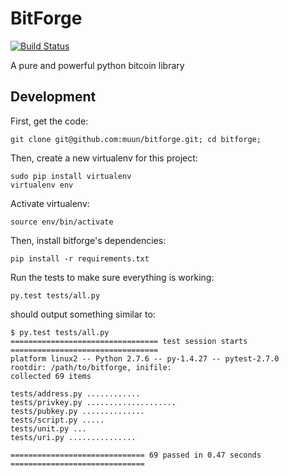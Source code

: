 # BitForge
[![Build Status](https://travis-ci.org/coinforge/bitforge.svg?branch=master&style=flat-square)](https://travis-ci.org/coinforge/bitforge)

A pure and powerful python bitcoin library


## Development

First, get the code:
```
git clone git@github.com:muun/bitforge.git; cd bitforge;
```

Then, create a new virtualenv for this project:
```
sudo pip install virtualenv
virtualenv env
```

Activate virtualenv:
```
source env/bin/activate
```

Then, install bitforge's dependencies:
```
pip install -r requirements.txt
```

Run the tests to make sure everything is working:
```
py.test tests/all.py
```

should output something similar to:
```
$ py.test tests/all.py
================================= test session starts =================================
platform linux2 -- Python 2.7.6 -- py-1.4.27 -- pytest-2.7.0
rootdir: /path/to/bitforge, inifile:
collected 69 items

tests/address.py ............
tests/privkey.py ....................
tests/pubkey.py ..............
tests/script.py .....
tests/unit.py ...
tests/uri.py ...............

============================== 69 passed in 0.47 seconds ==============================
```

